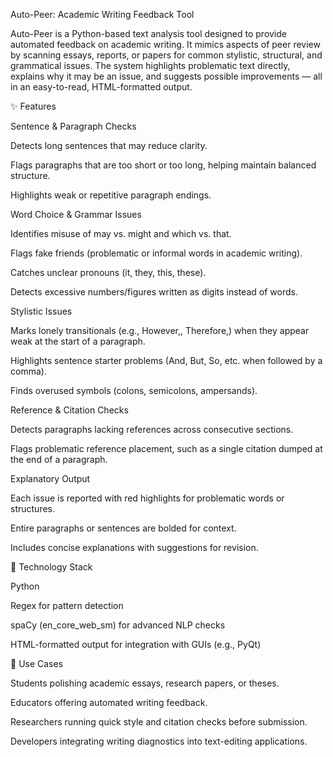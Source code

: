 Auto-Peer: Academic Writing Feedback Tool

Auto-Peer is a Python-based text analysis tool designed to provide automated feedback on academic writing. It mimics aspects of peer review by scanning essays, reports, or papers for common stylistic, structural, and grammatical issues. The system highlights problematic text directly, explains why it may be an issue, and suggests possible improvements — all in an easy-to-read, HTML-formatted output.

✨ Features

Sentence & Paragraph Checks

Detects long sentences that may reduce clarity.

Flags paragraphs that are too short or too long, helping maintain balanced structure.

Highlights weak or repetitive paragraph endings.

Word Choice & Grammar Issues

Identifies misuse of may vs. might and which vs. that.

Flags fake friends (problematic or informal words in academic writing).

Catches unclear pronouns (it, they, this, these).

Detects excessive numbers/figures written as digits instead of words.

Stylistic Issues

Marks lonely transitionals (e.g., However,, Therefore,) when they appear weak at the start of a paragraph.

Highlights sentence starter problems (And, But, So, etc. when followed by a comma).

Finds overused symbols (colons, semicolons, ampersands).

Reference & Citation Checks

Detects paragraphs lacking references across consecutive sections.

Flags problematic reference placement, such as a single citation dumped at the end of a paragraph.

Explanatory Output

Each issue is reported with red highlights for problematic words or structures.

Entire paragraphs or sentences are bolded for context.

Includes concise explanations with suggestions for revision.

🔧 Technology Stack

Python

Regex for pattern detection

spaCy (en_core_web_sm) for advanced NLP checks

HTML-formatted output for integration with GUIs (e.g., PyQt)

🚀 Use Cases

Students polishing academic essays, research papers, or theses.

Educators offering automated writing feedback.

Researchers running quick style and citation checks before submission.

Developers integrating writing diagnostics into text-editing applications.

